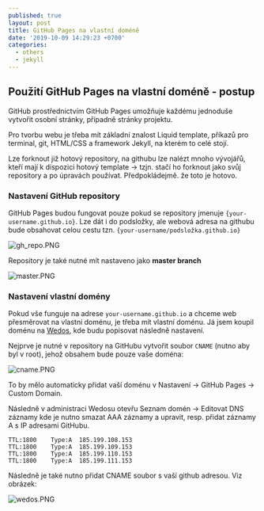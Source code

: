 ```yaml
---
published: true
layout: post
title: GitHub Pages na vlastní doméně
date: '2019-10-09 14:29:23 +0700'
categories:
  - others
  - jekyll
---
```

## Použití GitHub Pages na vlastní doméně - postup
			
GitHub prostřednictvím GitHub Pages umožňuje každému jednoduše vytvořit osobní stránky, případně stránky projektu. 

Pro tvorbu webu je třeba mít základní znalost Liquid template, příkazů pro terminal, git, HTML/CSS a framework Jekyll, na kterém to celé stojí.

Lze forknout již hotový repository, na githubu lze nalézt mnoho vývojářů, kteří mají k dispozici hotový template -> tzjn. stačí ho forknout jako svůj repository a po úpravách používat. Předpokládejmě. že toto je hotovo.

### Nastavení GitHub repository
			
GitHub Pages budou fungovat pouze pokud se repository jmenuje  `{your-username.github.io}`. Lze dát i do podsložky, ale webová adresa na githubu bude obsahovat celou cestu tzn. `{your-username/podsložka.github.io}`			


![gh_repo.PNG](https://raw.githubusercontent.com/zdenolab/zdenolab.github.io/master/static/img/_posts/gh_repo.PNG "repository")

Repository je také nutné mít nastaveno jako **master branch**


![master.PNG](https://raw.githubusercontent.com/zdenolab/zdenolab.github.io/master/static/img/_posts/master.PNG "master_branch")

### Nastavení vlastní domény

Pokud vše funguje na adrese `your-username.github.io` a chceme web přesměrovat na vlastní doménu, je třeba mít vlastní doménu. Já jsem koupil doménu na [Wedos](https://www.wedos.cz/), kde budu popisovat následně nastavení.

Nejprve je nutné v repository na GitHubu vytvořit soubor `CNAME` (nutno aby byl v root), jehož obsahem bude pouze vaše doména:

![cname.PNG](https://raw.githubusercontent.com/zdenolab/zdenolab.github.io/master/static/img/_posts/cname.PNG "CNAME")

To by mělo automaticky přidat vaší doménu v Nastavení -> GitHub Pages -> Custom Domain.


Následně v administraci Wedosu otevřu Seznam domén -> Editovat DNS záznamy kde je nutno smazat AAA záznamy a upravit, resp. přidat záznamy A s IP adresami GitHubu.

```
TTL:1800	Type:A	185.199.108.153
TTL:1800	Type:A	185.199.109.153
TTL:1800	Type:A	185.199.110.153
TTL:1800	Type:A	185.199.111.153
```

Následně je také nutno přidat CNAME soubor s vaší github adresou. Viz obrázek:

![wedos.PNG](https://raw.githubusercontent.com/zdenolab/zdenolab.github.io/master/static/img/_posts/wedos.PNG "WEDOS")

